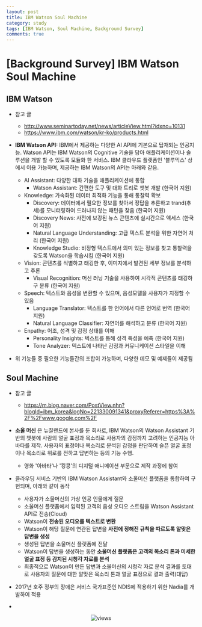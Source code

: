 ```yaml
---
layout: post
title: IBM Watson Soul Machine
category: study
tags: [IBM Watson, Soul Machine, Background Survey]
comments: true
---
```


# [Background Survey] IBM Watson Soul Machine

## IBM Watson
- 참고 글
  - http://www.seminartoday.net/news/articleView.html?idxno=10131
  - https://www.ibm.com/watson/kr-ko/products.html

- __IBM Watson API:__ IBM에서 제공하는 다양한 AI API에 기본으로 탑재되는 인공지능. Watson API는 IBM Watson의 Cognitive 기술을 담아 애플리케이션이나 솔루션을 개발 할 수 있도록 모듈화 한 서비스. IBM 클라우드 플랫폼인 '블루믹스' 상에서 이용 가능하며, 제공하는 IBM Watson의 API는 아래와 같음.
  - AI Assistant: 다양한 대화 기술을 애플리케이션에 통합
    - Watson Assistant: 간편한 도구 및 대화 트리로 챗봇 개발 (한국어 지원)
  - Knowledge: 가속화된 데이터 최적화 기능을 통해 통찰력 확보
    - Discovery: 데이터에서 필요한 정보를 찾아서 정답을 추론하고 trand(추세)를 모니터링하여 드러나지 않는 패턴을 찾음 (한국어 지원)
    - Discovery News: 사전에 보강된 뉴스 콘텐츠에 실시간으로 엑세스 (한국어 지원)
    - Natural Language Understanding: 고급 텍스트 분석을 위한 자연어 처리 (한국어 지원)
    - Knowledge Studio: 비정형 텍스트에서 의미 있는 정보를 찾고 통찰력을 갖도록 Watson을 학습시킴 (한국어 지원)
  - Vision: 콘텐츠를 식별하고 태깅한 후, 이미지에서 발견된 세부 정보를 분석하고 추론
    - Visual Recognition: 머신 러닝 기술을 사용하여 시각적 콘텐츠를 태깅하구 분류 (한국어 지원)
  - Speech: 텍스트와 음성을 변환할 수 있으며, 음성모델을 사용자가 지정할 수 있음
    - Language Translator: 텍스트를 한 언어에서 다른 언어로 번역 (한국어 지원)
    - Natural Language Classifier: 자연어를 해석하고 분류 (한국어 지원)
  - Enpathy: 어조, 성격 및 감정 상태를 이해
    - Personality Insights: 텍스트를 통해 성격 특성을 예측 (한국어 지원)
    - Tone Analyzer: 텍스트에 나타난 감정과 커뮤니케이션 스타일을 이해
- 위 기능들 중 필요한 기능들간의 조합이 가능하며, 다양한 데모 및 예제들이 제공됨

## Soul Machine
- 참고 글
  - https://m.blog.naver.com/PostView.nhn?blogId=ibm_korea&logNo=221330091341&proxyReferer=https%3A%2F%2Fwww.google.com%2F

- __소울 머신__ 은 뉴질랜드에 본사를 둔 회사로, IBM Watson의 Watson Assistant 기반의 챗봇에 사람의 얼굴 표정과 목소리로 사용자의 감정까지 고려하는 인공지능 아바타를 제작. 사용자의 표정이나 목소리로 분석된 감정을 판단하여 슬픈 얼굴 표정이나 목소리로 위로를 전하고 답변하는 등의 기능 수행.
  - 영화 '아바타'나 '킹콩'의 디지털 애니메이션 부문으로 제작 과정에 참여
- 클라우딩 서비스 기반의 IBM Watson Assistant와 소울머신 플랫폼을 통합하여 구현되며, 아래와 같이 동작
  - 사용자가 소울머신의 가상 인공 인물에게 질문
  - 소울머신 플랫폼에서 입력된 고객의 음성 오디오 스트림을 Watson Assistant API로 전송(Cloud)
  - Watson이 __전송된 오디오를 텍스트로 변환__
  - Watson이 해당 질문에 연관된 답변을 __사전에 정해진 규칙을 따르도록 알맞은 답변을 생성__
  - 생성된 답변을 소울머신 플랫폼에 전달
  - Watson이 답변을 생성하는 동안 __소울머신 플랫폼은 고객의 목소리 톤과 미세한 얼굴 표정 등 감지된 시청각 자료를 분석__
  - 최종적으로 Watson이 만든 답변과 소울머신의 시청각 자료 분석 결과를 토대로 사용자의 질문에 대한 알맞은 목소리 톤과 얼굴 표정으로 결과 출력(대답)
- 2017년 호주 정부의 장애은 서비스 국가표준인 NDIS에 적용하기 위한 Nadia를 개발하여 적용
- 


<center>
<figure>
<img src="/assets/post_img/study/2019-05-28-ibm_soul_machine/fig1.png" alt="views">
<figcaption></figcaption>
</figure>
</center>
